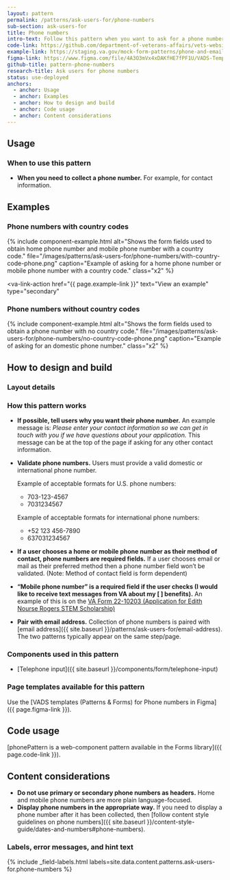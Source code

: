 ```yaml
---
layout: pattern
permalink: /patterns/ask-users-for/phone-numbers
sub-section: ask-users-for
title: Phone numbers
intro-text: Follow this pattern when you want to ask for a phone number.
code-link: https://github.com/department-of-veterans-affairs/vets-website/blob/main/src/platform/forms-system/src/js/web-component-patterns/phonePatterns.jsx
example-link: https://staging.va.gov/mock-form-patterns/phone-and-email-address
figma-link: https://www.figma.com/file/4A3O3mVx4xDAKfHE7fPF1U/VADS-Templates-(Patterns-%26-Forms)?type=design&node-id=2988%3A9602&mode=design&t=Y0LWxs33fRITMh6x-1
github-title: pattern-phone-numbers
research-title: Ask users for phone numbers
status: use-deployed
anchors:
  - anchor: Usage
  - anchor: Examples
  - anchor: How to design and build
  - anchor: Code usage
  - anchor: Content considerations
---
```


## Usage

### When to use this pattern

* **When you need to collect a phone number.** For example, for contact information.

## Examples

### Phone numbers with country codes

{% include component-example.html alt="Shows the form fields used to obtain home phone number and mobile phone number with a country code." file="/images/patterns/ask-users-for/phone-numbers/with-country-code-phone.png" caption="Example of asking for a home phone number or mobile phone number with a country code." class="x2" %}

<va-link-action
  href="{{ page.example-link }}"
  text="View an example"
  type="secondary"
></va-link-action>

### Phone numbers without country codes
{% include component-example.html alt="Shows the form fields used to obtain a phone number with no country code." file="/images/patterns/ask-users-for/phone-numbers/no-country-code-phone.png" caption="Example of asking for an domestic phone number." class="x2" %}
  
## How to design and build

### Layout details

### How this pattern works

* **If possible, tell users why you want their phone number.** An example message is: *Please enter your contact information so we can get in touch with you if we have questions about your application.* This message can be at the top of the page if asking for any other contact information.
* **Validate phone numbers.** Users must provide a valid domestic or international phone number. 

  Example of acceptable formats for U.S. phone numbers:
  * 703-123-4567
  * 7031234567

  Example of acceptable formats for international phone numbers:
  * +52 123 456-7890
  * 637031234567

* **If a user chooses a home or mobile phone number as their method of contact, phone numbers are required fields.** If a user chooses email or mail as their preferred method then a phone number field won’t be validated. (Note: Method of contact field is form dependent)
* **“Mobile phone number” is a required field if the user checks (I would like to receive text messages from VA about my [  ] benefits).** An example of this is on the [VA Form 22-10203 (Application for Edith Nourse Rogers STEM Scholarship)](https://www.va.gov/education/other-va-education-benefits/stem-scholarship/apply-for-scholarship-form-22-10203/introduction)
* **Pair with email address.** Collection of phone numbers is paired with [email address]({{ site.baseurl }}/patterns/ask-users-for/email-address). The two patterns typically appear on the same step/page.

### Components used in this pattern

* [Telephone input]({{ site.baseurl }}/components/form/telephone-input)

### Page templates available for this pattern

Use the [VADS templates (Patterns & Forms) for Phone numbers in Figma]({{ page.figma-link }}).

## Code usage

[phonePattern is a web-component pattern available in the Forms library]({{ page.code-link }}).

## Content considerations

* **Do not use primary or secondary phone numbers as headers.** Home and mobile phone numbers are more plain language-focused.
* **Display phone numbers in the appropriate way.** If you need to display a phone number after it has been collected, then [follow content style guidelines on phone numbers]({{ site.baseurl }}/content-style-guide/dates-and-numbers#phone-numbers).

### Labels, error messages, and hint text

{% include _field-labels.html labels=site.data.content.patterns.ask-users-for.phone-numbers %}
